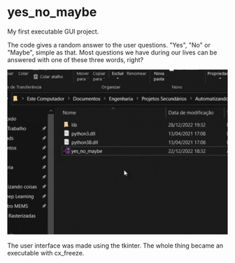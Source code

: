 # yes_no_maybe
My first executable GUI project.

The code gives a random answer to the user questions. "Yes", "No" or "Maybe", simple as that. Most questions we have during our lives can be answered with one of these three words, right?

![Alt text](images/Demonstration.gif)

The user interface was made using the tkinter. The whole thing became an executable with cx_freeze.

